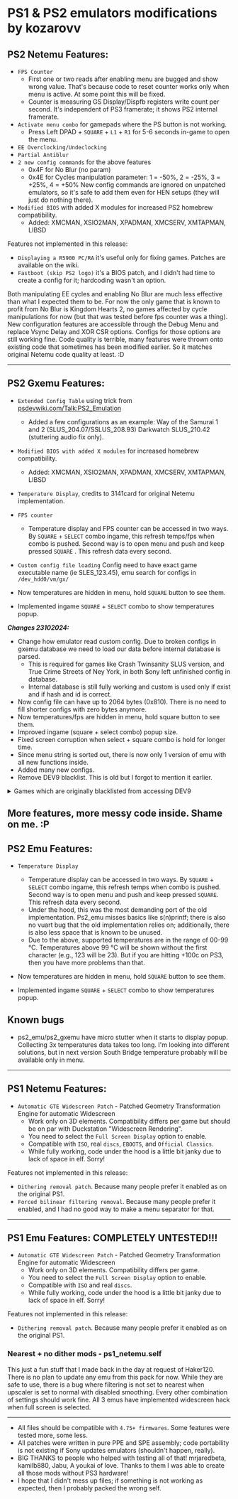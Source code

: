# PS1 & PS2 emulators modifications by kozarovv

## PS2 Netemu Features:

* `FPS Counter`
  * First one or two reads after enabling menu are bugged and show wrong value. That's because code to reset counter works only when menu is active. At some point this will be fixed.
  * Counter is measuring GS Display/Dispfb registers write count per second. It's independent of PS3 framerate; it shows PS2 internal framerate.
* `Activate menu combo` for gamepads where the PS button is not working.
  * Press Left DPAD + `SQUARE` + `L1` + `R1` for 5-6 seconds in-game to open the menu.
* `EE Overclocking/Undeclocking`
* `Partial Antiblur`
* `2 new config commands` for the above features
  * 0x4F for No Blur (no param)
  * 0x4E for Cycles manipulation parameter: 1 = -50%, 2 = -25%, 3 = +25%, 4 = +50%
  New config commands are ignored on unpatched emulators, so it's safe to add them even for HEN setups (they will just do nothing there).
* `Modified BIOS` with added X modules for increased PS2 homebrew compatibility.
  * Added: XMCMAN, XSIO2MAN, XPADMAN, XMCSERV, XMTAPMAN, LIBSD

Features not implemented in this release:
* `Displaying a R5900 PC/RA` it's useful only for fixing games. Patches are available on the wiki.
* `Fastboot (skip PS2 logo)` it's a BIOS patch, and I didn't had time to create a config for it; hardcoding wasn't an option.

Both manipulating EE cycles and enabling No Blur are much less effective than what I expected them to be.
For now the only game that is known to profit from No Blur is Kingdom Hearts 2, no games affected by cycle manipulations for now (but that was tested before fps counter was a thing).
New configuration features are accessible through the Debug Menu and replace Vsync Delay and XOR CSR options. Configs for those options are still working fine.
Code quality is terrible, many features were thrown onto existing code that sometimes has been modified earlier. So it matches original Netemu code quality at least. :D

-----------------------------------------------------------------------------------------------

## PS2 Gxemu Features:
* `Extended Config Table` using trick from [psdevwiki.com/Talk:PS2_Emulation](https://www.psdevwiki.com/ps3/Talk:PS2_Emulation#Extend_config_table_by_50%_in_ps2_gxemu)
  * Added a few configurations as an example: Way of the Samurai 1 and 2 (SLUS_204.07/SSLUS_208.93) Darkwatch SLUS_210.42 (stuttering audio fix only).
* `Modified BIOS with added X modules` for increased homebrew compatibility.
  * Added: XMCMAN, XSIO2MAN, XPADMAN, XMCSERV, XMTAPMAN, LIBSD
* `Temperature Display`, credits to 3141card for original Netemu implementation.
* `FPS counter`
  * Temperature display and FPS counter can be accessed in two ways. By `SQUARE` + `SELECT` combo ingame, this refresh temps/fps when combo is pushed. Second way is to open menu and push and keep pressed `SQUARE` . This refresh data every second.
* `Custom config file loading` Config need to have exact game executable name (ie SLES_123.45), emu search for configs in `/dev_hdd0/vm/gx/`

* Now temperatures are hidden in menu, hold `SQUARE` button to see them.
* Implemented ingame `SQUARE` + `SELECT` combo to show temperatures popup.

***Changes 23102024:***
* Change how emulator read custom config. Due to broken configs in gxemu database we need to load our data before internal database is parsed.
  * This is required for games like Crash Twinsanity SLUS version, and True Crime Streets of Ney York, in both $ony left unfinished config in database.
  * Internal database is still fully working and custom is used only if exist and if hash and id is correct.
* Now config file can have up to 2064 bytes (0x810). There is no need to fill shorter configs with zero bytes anymore.
* Now temperatures/fps are hidden in menu, hold square button to see them.
* Improved ingame (square + select combo) popup size.
* Fixed screen corruption when select + square combo is hold for longer time. 
* Since menu string is sorted out, there is now only 1 version of emu with all new functions inside. 
* Added many new configs.
* Remove DEV9 blacklist. This is old but I forgot to mention it earlier.

<details>
<summary>Games which are originally blacklisted from accessing DEV9</summary>
<pre>
    SLES_540.13	0x0CD1298155	World Snooker Championship 2007
    SLES_518.40	0x12C93199A5	NHL Hitz Pro
    SLES_549.13	0x15C93199AD	Pro Evolution Soccer 2008
    SLUS_211.86	0x24D92589A5	NBA Ballers - Phenom
    SLUS_212.35	0x2CD12D8125	MLB 2k6
    SLUS_211.38	0x34C9359935	X-Men Legends II - Rise of Apocalypse
    SLUS_211.28	0x34C93599E5	Blitz - The League
    SLUS_211.28	0x34C93599E5	Blitz - The League
    SLES_542.10	0x449961C9E5	NBA 2K7
    SLES_542.46	0x4C9169C1CD	FIFA '07
    SLES_542.45	0x4C9169C1D5	NHL '07
    SLES_542.44	0x4C9169C1DD	FIFA '07
    SLES_542.43	0x4C9169C1E5	FIFA '07
    SLES_542.41	0x4C9169C1F5	FIFA '07
    SLES_542.40	0x4C9169C1FD	FIFA '07
    SLUS_213.74	0x4CB14DE12D	Marvel - Ultimate Alliance
    SLUS_212.74	0x54A955F915	Outrun 2006 - Coast 2 Coast
    SLUS_213.01	0x5CA15DF165	World Series of Poker
    SLUS_212.86	0x5CA15DF1FD	WWE SmackDown! vs RAW 2006
    SLUS_212.86	0x5CA15DF1FD	WWE SmackDown! vs RAW 2006
    SLUS_214.63	0x649965C94D	Tom Clancy's Ghost Recon 2
    SLUS_214.60	0x649965C955	NBA Live '07
    SLUS_214.61	0x649965C95D	NASCAR '07
    SLUS_214.58	0x649965C965	NHL '07
    SLUS_214.59	0x649965C96D	NCAA Football '07
    SLES_531.04	0x6BB149E15D	Tom Clancy's Rainbow Six - Lockdown
    SLUS_214.91	0x6C916DC165	World Series of Poker - Tournament of Champions
    SLUS_214.83	0x6C916DC1A5	Tiger Woods PGA Tour '07
    SLUS_214.82	0x6C916DC1AD	NFL Street 3
    SLUS_214.81	0x6C916DC1B5	NCAA March Madness '07
    SLUS_214.77	0x6C916DC1D5	Madden NFL '07 [Hall of Fame Edition]
    SLUS_214.76	0x6C916DC1DD	Madden NFL '07
    SLUS_213.83	0x748975D9DD	Fight Night - Round 3
    SLUS_214.33	0x7C817DD125	FIFA Soccer '07
    SLUS_214.25	0x7C817DD165	NHL 2K7
    SLUS_214.24	0x7C817DD16D	NBA 2K7
    SLUS_214.27	0x7C817DD175	WWE SmackDown! vs RAW 2007
    SLUS_214.12	0x7C817DD1CD	World Championship Poker featuring Howard Lederer - All-In
    SLUS_205.65	0x84798529BD	Champions of Norrath
    UNKNOWN     0x8559A109AD	UNKNOWN
    SLUS_215.68	0x8579852915	Arena Football - Road to Glory
    SLUS_215.82	0x8579852965	MVP '07 - NCAA Baseball
    SLES_545.11	0x8D51A90145	UEFA Champions League
    SLES_545.13	0x8D51A901B5	UEFA Champions League
    SLES_545.12	0x8D51A901BD	UEFA Champions League
    SLUS_216.20	0x8D718D21BD	NCAA Football '08
    SLUS_205.41	0x9C619D31E5	NBA Ballers
    SLES_544.48	0x9D41B911AD	World Series of Poker - Tournament of Champions
    SLUS_215.61	0x9D619D31C5	Major League Baseball 2K7
    SCUS_975.44	0x9F29357805	NBA '07 featuring The Life Vol.2
    SCUS_975.56	0x9F293578E5	MLB '07 - The Show
    SLUS_216.38	0xB549B51915	Madden NFL '08
    SLUS_216.32	0xB549B51925	NHL 2K8
    SLUS_216.47	0xB549B5195D	NHL '08
    SLUS_216.48	0xB549B519A5	FIFA Soccer '08
    SLUS_216.49	0xB549B519AD	NBA Live '08
    SCES_532.85	0xBC61793025	Ratchet - Gladiator
    SLUS_216.69	0xBD41BD1105	NBA 2K8
    SLUS_208.20	0xC439C569F5	Tom Clancy's Ghost Recon - Jungle Storm
    SCUS_974.01	0xC7716D20D5	Hot Shots Golf FORE!
    SCUS_974.01	0xC7716D20D5	Hot Shots Golf FORE!
    SLES_516.97	0xCA11E941F5	SSX 3
    SCUS_973.53	0xCF7965285D	Ratchet and Clank - Up Your Arsenal
    SCUS_973.53	0xCF7965285D	Ratchet and Clank - Up Your Arsenal
    SCES_515.93	0xD20911582D	Hardware Online Arena [Beta, Promo & Full Release]
    SCUS_973.28	0xD7617D308D	Gran Turismo 4
    SLES_525.45	0xE339C1695D	Star Wars Battlefront
    PCPX_980.42	0xE794CCB06D	Minna no Tennis
    SCES_515.78	0xEA3129608D	Network Access Disc [Original, v4.02 & v4.03]
    SLUS_209.73	0xEC11ED4115	Champions - Return to Arms
    SCUS_975.00	0xEF594508D5	MLB '06 - The Show
    SLUS_208.89	0xF409F559AD	MLB Slugfest - Loaded
    SCUS_974.65	0xF7415D10E5	Ratchet - Deadlocked
    SCUS_974.65	0xF7415D10E5	Ratchet - Deadlocked
<br>
Repeated entries are really in emu... I can only guess that's because games have different versions released under the same ID, and some kind of automatic parser were used to create that list.
</pre></details>

More features, more messy code inside. Shame on me. :P
-----------------------------------------------------------------------------------------------

## PS2 Emu Features:
* `Temperature Display`
  * Temperature display can be accessed in two ways. By `SQUARE` + `SELECT` combo ingame, this refresh temps when combo is pushed. Second way is to open menu and push and keep pressed `SQUARE`. This refresh data every second.
  * Under the hood, this was the most demanding port of the old implementation. Ps2_emu misses basics like s(n)printf; there is also no vuart bug that the old implementation relies on; additionally, there is also less space that is known to be unused.
  * Due to the above, supported temperatures are in the range of 00-99 °C. Temperatures above 99 °C will be shown without the first character (e.g., 123 will be 23). But if you are hitting +100c on PS3, then you have more problems than that.

* Now temperatures are hidden in menu, hold `SQUARE` button to see them.
* Implemented ingame `SQUARE` + `SELECT` combo to show temperatures popup.

## Known bugs
* ps2_emu/ps2_gxemu have micro stutter when it starts to display popup. Collecting 3x temperatures data takes too long.
  I'm looking into different solutions, but in next version South Bridge temperature probably will be available only in menu.
-----------------------------------------------------------------------------------------------

## PS1 Netemu Features:

* `Automatic GTE Widescreen Patch` - Patched Geometry Transformation Engine for automatic Widescreen
  * Work only on 3D elements. Compatibility differs per game but should be on par with Duckstation "Widescreen Rendering".
  * You need to select the `Full Screen Display` option to enable.
  * Compatible with `ISO`, real `discs`, `EBOOTS`, and `Official Classics`.
  * While fully working, code under the hood is a little bit janky due to lack of space in elf. Sorry!

Features not implemented in this release:
* `Dithering removal patch`. Because many people prefer it enabled as on the original PS1.
* `Forced bilinear filtering removal`. Because many people prefer it enabled, and I had no good way to make a menu separator for that.

-----------------------------------------------------------------------------------------------

## PS1 Emu Features: COMPLETELY UNTESTED!!!

* `Automatic GTE Widescreen Patch` - Patched Geometry Transformation Engine for automatic Widescreen
  * Work only on 3D elements. Compatibility differs per game.
  * You need to select the `Full Screen Display` option to enable.
  * Compatible with `ISO` and real `discs`.
  * While fully working, code under the hood is a little bit janky due to lack of space in elf. Sorry!

Features not implemented in this release:
* `Dithering removal patch`. Because many people prefer it enabled as on the original PS1.

### Nearest + no dither mods - ps1_netemu.self

This just a fun stuff that I made back in the day at request of Haker120.
There is no plan to update any emu from this pack for now.
While they are safe to use, there is a bug where filtering is not set to nearest when upscaler is set to normal with disabled smoothing.
Every other combination of settings should work fine. All 3 emus have implemented widescreen hack when full screen is selected.

-----------------------------------------------------------------------------------------------

* All files should be compatible with `4.75+ firmwares`. Some features were tested more, some less.
* All patches were written in pure PPE and SPE assembly; code portability is not existing if Sony updates emulators (shouldn't happen, really).
* BIG THANKS to people who helped with testing all of that! mrjaredbeta, kamilb880, Jabu, A youkai of love. Thanks to them I was able to create all those mods without PS3 hardware!
* I hope that I didn't mess up files; if something is not working as expected, then I probably packed the wrong self.
